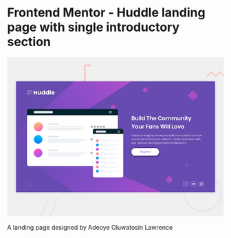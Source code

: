 # Frontend Mentor - Huddle landing page with single introductory section

![Design preview for the Huddle landing page with single introductory section](./design/desktop-preview.jpg)

A landing page designed by Adeoye Oluwatosin Lawrence
